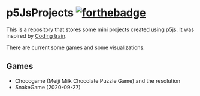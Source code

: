 # p5JsProjects [![forthebadge](https://forthebadge.com/images/badges/check-it-out.svg)](https://forthebadge.com)

This is a repository that stores some mini projects created using [p5js](https://p5js.org/). It was inspired by [Coding train](https://thecodingtrain.com/).

There are current some games and some visualizations.

## Games

- Chocogame (Meiji Milk Chocolate Puzzle Game) and the resolution
- SnakeGame (2020-09-27)